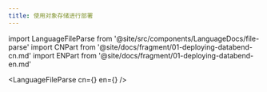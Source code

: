 ```yaml
---
title: 使用对象存储进行部署
---
```


import LanguageFileParse from '@site/src/components/LanguageDocs/file-parse'
import CNPart from '@site/docs/fragment/01-deploying-databend-cn.md'
import ENPart from '@site/docs/fragment/01-deploying-databend-en.md'

<LanguageFileParse cn={<CNPart />} en={<ENPart />} />
